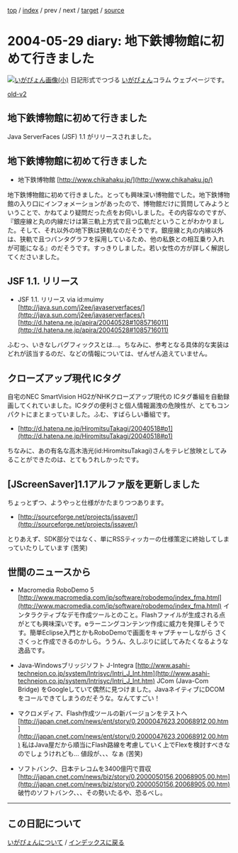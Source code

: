 [top](https://igapyon.github.io/diary/) 
 / [index](https://igapyon.github.io/diary/2004/index.html) 
 / prev 
 / next 
 / [target](https://igapyon.github.io/diary/2004/ig040529.html) 
 / [source](https://github.com/igapyon/diary/blob/gh-pages/2004/ig040529.html.src.md) 

2004-05-29 diary: 地下鉄博物館に初めて行きました
=====================================================================================================
[![いがぴょん画像(小)](https://igapyon.github.io/diary/images/iga200306s.jpg "いがぴょん")](https://igapyon.github.io/diary/memo/memoigapyon.html) 日記形式でつづる [いがぴょん](https://igapyon.github.io/diary/memo/memoigapyon.html)コラム ウェブページです。

[old-v2](ig040529-orig.html)

## 地下鉄博物館に初めて行きました

Java ServerFaces (JSF) 1.1 がリリースされました。


## 地下鉄博物館に初めて行きました

* 地下鉄博物館
  [http://www.chikahaku.jp/](http://www.chikahaku.jp/)

地下鉄博物館に初めて行きました。とっても興味深い博物館でした。地下鉄博物館の入り口にインフォメーションがあったので、博物館だけに質問してみようということで、かねてより疑問だった点をお伺いしました。その内容なのですが、『銀座線と丸の内線だけは第三軌上方式で且つ広軌だということがわかりました。そして、それ以外の地下鉄は狭軌なのだそうです。銀座線と丸の内線以外は、狭軌で且つパンタグラフを採用しているため、他の私鉄との相互乗り入れが可能になる』のだそうです。すっきりしました。若い女性の方が詳しく解説してくださいました。

## JSF 1.1. リリース

* JSF 1.1. リリース via id:muimy
  [http://java.sun.com/j2ee/javaserverfaces/](http://java.sun.com/j2ee/javaserverfaces/)
  [http://d.hatena.ne.jp/apira/20040528#1085716011](http://d.hatena.ne.jp/apira/20040528#1085716011)

ふむっ、いきなしバグフィックスとは…。ちなみに、参考となる具体的な実装はどれが該当するのだ、などの情報については、ぜんぜん追えていません。

## クローズアップ現代 ICタグ

自宅のNEC SmartVision HG2がNHKクローズアップ現代の ICタグ番組を自動録画してくれていました。ICタグの便利さと個人情報漏洩の危険性が、とてもコンパクトにまとまっていました。ふむ、すばらしい番組です。

* [http://d.hatena.ne.jp/HiromitsuTakagi/20040518#p1](http://d.hatena.ne.jp/HiromitsuTakagi/20040518#p1)

ちなみに、あの有名な高木浩光(id:HiromitsuTakagi)さんをテレビ放映としてみることができたのは、とてもうれしかったです。

## [JScreenSaver]1.1アルファ版を更新しました

ちょっとずつ、ようやっと仕様がかたまりつつあります。

* [http://sourceforge.net/projects/jssaver/](http://sourceforge.net/projects/jssaver/)

とりあえず、SDK部分ではなく、単にRSSティッカーの仕様策定に終始してしまっていたりしています
(苦笑)

## 世間のニュースから

* Macromedia RoboDemo 5
  [http://www.macromedia.com/jp/software/robodemo/index_fma.html](http://www.macromedia.com/jp/software/robodemo/index_fma.html)
  インタラクティブなデモ作成ツールとのこと。Flashファイルが生成される点がとても興味深いです。eラーニングコンテンツ作成に威力を発揮しそうです。簡単Eclipse入門とかもRoboDemoで画面をキャプチャーしながら さくさくっと作成できるのかしら。ううん、久しぶりに試してみたくなるような逸品です。
  
* Java-Windowsブリッジソフト J-Integra
  [http://www.asahi-techneion.co.jp/system/Intrisyc/Intri_J_Int.htm](http://www.asahi-techneion.co.jp/system/Intrisyc/Intri_J_Int.htm)
  JCom (Java-Com Bridge) をGoogleしていて偶然に見つけました。JavaネイティブにDCOMをコールできてしまうのだそうな。なんてすごい！
  
* マクロメディア、Flash作成ツールの新バージョンをテストへ
  [http://japan.cnet.com/news/ent/story/0,2000047623,20068912,00.htm](http://japan.cnet.com/news/ent/story/0,2000047623,20068912,00.htm)
  私はJava屋だから順当にFlash路線を考慮していく上でFlexを検討すべきなのでしょうけれども…
  値段が、、、なぁ (苦笑)
  
* ソフトバンク、日本テレコムを3400億円で買収
  [http://japan.cnet.com/news/biz/story/0,2000050156,20068905,00.htm](http://japan.cnet.com/news/biz/story/0,2000050156,20068905,00.htm)
  破竹のソフトバンク、、、その勢いたるや、恐るべし。


----------------------------------------------------------------------------------------------------

## この日記について
[いがぴょんについて](https://igapyon.github.io/diary/memo/memoigapyon.html) / [インデックスに戻る](https://igapyon.github.io/diary/idxall.html)
